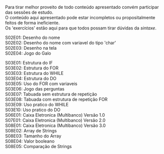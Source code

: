 Para tirar melhor proveito de todo conteúdo apresentado convém participar das sessões de estudo.  
O conteúdo aqui apresentado pode estar incompletos ou propositalmente feitos de forma ineficiente.  
Os 'exercícios' estão aqui para que todos possam tirar dúvidas da *sintaxe*.  
  
S02E01: Desenho do nome  
S02E02: Desenho do nome com variavel do tipo 'char'  
S02E03: Desenho na tela  
S02E04: Jogo do Galo  
  
S03E01: Estrutura do IF  
S03E02: Estrutura do FOR  
S03E03: Estrutura do WHILE  
S03E04: Estrutura do DO  
S03E05: Uso do FOR com variaveis  
S03E06: Jogo das perguntas  
S03E07: Tabuada sem estrutura de repetição  
S03E08: Tabuada com estrutura de repetição FOR  
S03E09: Uso pratico do WHILE  
S03E10: Uso pratico do DO    
S06E01: Caixa Eletronica (Multibanco) Versão 1.0  
S07E01: Caixa Eletronica (Multibanco) Versão 2.0  
S08E01: Caixa Eletronica (Multibanco) Versão 3.0  
S08E02: Array de Strings  
S08E03: Tamanho do Array  
S08E04: Valor booleano  
S08E05: Comparação de Strings  
